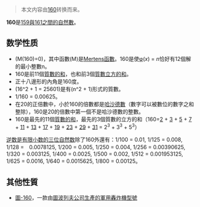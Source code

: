 > 本文内容由[160](https://zh.wikipedia.org/wiki/160)转换而来。


**160**是[159與](https://zh.wikipedia.org/wiki/159 "wikilink")[161之間的](https://zh.wikipedia.org/wiki/161 "wikilink")[自然數](https://zh.wikipedia.org/wiki/自然數 "wikilink")。

## 数学性质

  - \(M(160)=0\)，其中函數\(M\)是[Mertens函數](https://zh.wikipedia.org/wiki/Mertens函數 "wikilink")。160是使[φ](../Page/欧拉函数.md "wikilink")(*x*) = *n*恰好有12個解的最小整數n。
  - 160是前11個[質數的和](https://zh.wikipedia.org/wiki/質數 "wikilink")，也和前3個[質數立方的和](https://zh.wikipedia.org/wiki/質數 "wikilink")。
  - 正十八邊形的內角是160度。
  - \(16^2 + 1 = 25601\)是有\(n^2 + 1\)形式的質數。
  - 1/160 = 0.00625。
  - 在20的正倍數中，小於160的倍數都是[哈沙德數](../Page/哈沙德數.md "wikilink")（數字可以被數位的數字之和整除），160是20的倍數中第一個不是哈沙德數的整數。
  - 160是最先的11個[質數的和](https://zh.wikipedia.org/wiki/質數 "wikilink")，最先的3個質數的立方的和（160=[2](../Page/2.md "wikilink") + [3](../Page/3.md "wikilink") + [5](../Page/5.md "wikilink") + [7](../Page/7.md "wikilink") + [11](../Page/11.md "wikilink") + [13](../Page/13.md "wikilink") + [17](../Page/17.md "wikilink") + [19](../Page/19.md "wikilink") + [23](../Page/23.md "wikilink") + [29](../Page/29.md "wikilink") + [31](https://zh.wikipedia.org/wiki/31 "wikilink") = 2<sup>3</sup> + 3<sup>3</sup> + 5<sup>3</sup>）

[逆数是](https://zh.wikipedia.org/wiki/逆数 "wikilink")[有限小数的三位](https://zh.wikipedia.org/wiki/有限小数 "wikilink")[自然数](../Page/自然数.md "wikilink")除了160外還有：1/100 = 0.01, 1/125 = 0.008, 1/128 =　0.0078125, 1/200 = 0.005, 1/250 = 0.004, 1/256 = 0.00390625, 1/320 = 0.003125, 1/400 = 0.0025, 1/500 = 0.002, 1/512 = 0.001953125, 1/625 = 0.0016, 1/640 = 0.0015625, 1/800 = 0.00125。

## 其他性質

  - [圖-160](https://zh.wikipedia.org/wiki/圖-160 "wikilink")，一款由[圖波列夫公司生產的軍用轟炸機型號](https://zh.wikipedia.org/wiki/圖波列夫公司 "wikilink")